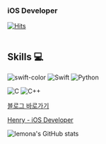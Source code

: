 ### iOS Developer
[![Hits](https://hits.seeyoufarm.com/api/count/incr/badge.svg?url=https%3A%2F%2Fgithub.com%2Flemona-97&count_bg=%232FFF00&title_bg=%23000000&icon=&icon_color=%230034FF&title=hits&edge_flat=false)](https://hits.seeyoufarm.com)
<br></br>
## Skills 💻
![swift-color](https://github.com/lemona-97/lemona-97/assets/75213755/5eab1edf-4b04-40b6-854a-5a743ce2fd8b)
![Swift](https://img.shields.io/badge/Swift-F05138.svg?&plastic&Swift&white)
![Python](https://img.shields.io/badge/Python-3776AB.svg?&plastic&Python&white)

![C](https://img.shields.io/badge/C-A8B9CC.svg?&plastic&C&white)
![C++](https://img.shields.io/badge/C++-00599C.svg?&plastic&C++&white)

[블로그 바로가기](https://blog.naver.com/wcbe9745)

[Henry - iOS Developer](https://lemona-97.notion.site/iOS-Developer-5d5745226a0246a2a0ebb3d2e1e3e6db)

![lemona's GitHub stats](https://github-readme-stats.vercel.app/api?username=lemona-97&show_icons=true&theme=synthwave)
